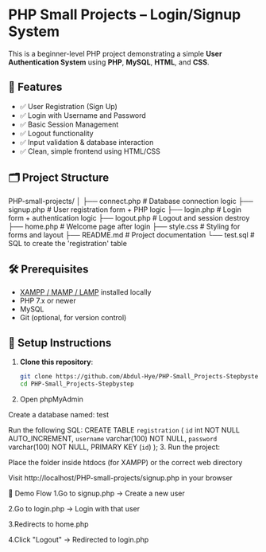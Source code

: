 # PHP Small Projects – Login/Signup System

This is a beginner-level PHP project demonstrating a simple **User Authentication System** using **PHP**, **MySQL**, **HTML**, and **CSS**.

## 🧰 Features

- ✅ User Registration (Sign Up)
- ✅ Login with Username and Password
- ✅ Basic Session Management
- ✅ Logout functionality
- ✅ Input validation & database interaction
- ✅ Clean, simple frontend using HTML/CSS

## 🗂️ Project Structure
PHP-small-projects/
│
├── connect.php # Database connection logic
├── signup.php # User registration form + PHP logic
├── login.php # Login form + authentication logic
├── logout.php # Logout and session destroy
├── home.php # Welcome page after login
├── style.css # Styling for forms and layout
├── README.md # Project documentation
└── test.sql # SQL to create the 'registration' table

## 🛠️ Prerequisites

- [XAMPP / MAMP / LAMP](https://www.apachefriends.org/index.html) installed locally
- PHP 7.x or newer
- MySQL
- Git (optional, for version control)

## 🧪 Setup Instructions

1. **Clone this repository**:
   ```bash
   git clone https://github.com/Abdul-Hye/PHP-Small_Projects-Stepbystep.git
   cd PHP-Small_Projects-Stepbystep

2. Open phpMyAdmin

Create a database named: test

Run the following SQL: CREATE TABLE `registration` (
  `id` int NOT NULL AUTO_INCREMENT,
  `username` varchar(100) NOT NULL,
  `password` varchar(100) NOT NULL,
  PRIMARY KEY (`id`)
);
3. Run the project:

Place the folder inside htdocs (for XAMPP) or the correct web directory

Visit http://localhost/PHP-small-projects/signup.php in your browser

🚀 Demo Flow
1.Go to signup.php → Create a new user

2.Go to login.php → Login with that user

3.Redirects to home.php

4.Click "Logout" → Redirected to login.php

